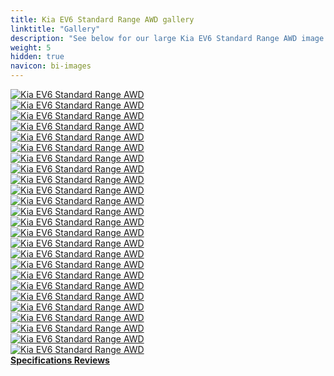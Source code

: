 ```yaml
---
title: Kia EV6 Standard Range AWD gallery
linktitle: "Gallery"
description: "See below for our large Kia EV6 Standard Range AWD image gallery. Click pictures for high-resolution versions."
weight: 5
hidden: true
navicon: bi-images
---
```

<!-- markdownlint-disable MD033 -->
<div class="row" id ="my-gallery">
	<div class="pswp-grid-item col-6 col-md-4">
		<a href="https://media.evkx.net/multimedia/models/kia/ev6/ev6_standard_range_awd/charging_1.jpg"
data-pswp-src="https://media.evkx.net/multimedia/models/kia/ev6/ev6_standard_range_awd/charging_1.jpg"
data-pswp-width="3000"
data-pswp-height="2000" 
target="_blank">
			<img src="https://media.evkx.net/multimedia/models/kia/ev6/ev6_standard_range_awd/charging_1_xst.jpg" alt="Kia EV6 Standard Range AWD" class="img-fluid " />
		</a>
	</div>
	<div class="pswp-grid-item col-6 col-md-4">
		<a href="https://media.evkx.net/multimedia/models/kia/ev6/ev6_standard_range_awd/exterior_1.jpg"
data-pswp-src="https://media.evkx.net/multimedia/models/kia/ev6/ev6_standard_range_awd/exterior_1.jpg"
data-pswp-width="3000"
data-pswp-height="2017" 
target="_blank">
			<img src="https://media.evkx.net/multimedia/models/kia/ev6/ev6_standard_range_awd/exterior_1_xst.jpg" alt="Kia EV6 Standard Range AWD" class="img-fluid " />
		</a>
	</div>
	<div class="pswp-grid-item col-6 col-md-4">
		<a href="https://media.evkx.net/multimedia/models/kia/ev6/ev6_standard_range_awd/exterior_2.jpg"
data-pswp-src="https://media.evkx.net/multimedia/models/kia/ev6/ev6_standard_range_awd/exterior_2.jpg"
data-pswp-width="3000"
data-pswp-height="2000" 
target="_blank">
			<img src="https://media.evkx.net/multimedia/models/kia/ev6/ev6_standard_range_awd/exterior_2_xst.jpg" alt="Kia EV6 Standard Range AWD" class="img-fluid " />
		</a>
	</div>
	<div class="pswp-grid-item col-6 col-md-4">
		<a href="https://media.evkx.net/multimedia/models/kia/ev6/ev6_standard_range_awd/exterior_3.jpg"
data-pswp-src="https://media.evkx.net/multimedia/models/kia/ev6/ev6_standard_range_awd/exterior_3.jpg"
data-pswp-width="3000"
data-pswp-height="1999" 
target="_blank">
			<img src="https://media.evkx.net/multimedia/models/kia/ev6/ev6_standard_range_awd/exterior_3_xst.jpg" alt="Kia EV6 Standard Range AWD" class="img-fluid " />
		</a>
	</div>
	<div class="pswp-grid-item col-6 col-md-4">
		<a href="https://media.evkx.net/multimedia/models/kia/ev6/ev6_standard_range_awd/exterior_4.jpg"
data-pswp-src="https://media.evkx.net/multimedia/models/kia/ev6/ev6_standard_range_awd/exterior_4.jpg"
data-pswp-width="3000"
data-pswp-height="1999" 
target="_blank">
			<img src="https://media.evkx.net/multimedia/models/kia/ev6/ev6_standard_range_awd/exterior_4_xst.jpg" alt="Kia EV6 Standard Range AWD" class="img-fluid " />
		</a>
	</div>
	<div class="pswp-grid-item col-6 col-md-4">
		<a href="https://media.evkx.net/multimedia/models/kia/ev6/ev6_standard_range_awd/frontseats_1.jpg"
data-pswp-src="https://media.evkx.net/multimedia/models/kia/ev6/ev6_standard_range_awd/frontseats_1.jpg"
data-pswp-width="3000"
data-pswp-height="1999" 
target="_blank">
			<img src="https://media.evkx.net/multimedia/models/kia/ev6/ev6_standard_range_awd/frontseats_1_xst.jpg" alt="Kia EV6 Standard Range AWD" class="img-fluid " />
		</a>
	</div>
	<div class="pswp-grid-item col-6 col-md-4">
		<a href="https://media.evkx.net/multimedia/models/kia/ev6/ev6_standard_range_awd/headlights_1.jpg"
data-pswp-src="https://media.evkx.net/multimedia/models/kia/ev6/ev6_standard_range_awd/headlights_1.jpg"
data-pswp-width="3000"
data-pswp-height="2000" 
target="_blank">
			<img src="https://media.evkx.net/multimedia/models/kia/ev6/ev6_standard_range_awd/headlights_1_xst.jpg" alt="Kia EV6 Standard Range AWD" class="img-fluid " />
		</a>
	</div>
	<div class="pswp-grid-item col-6 col-md-4">
		<a href="https://media.evkx.net/multimedia/models/kia/ev6/ev6_standard_range_awd/headupdisplay_1.jpg"
data-pswp-src="https://media.evkx.net/multimedia/models/kia/ev6/ev6_standard_range_awd/headupdisplay_1.jpg"
data-pswp-width="3000"
data-pswp-height="2000" 
target="_blank">
			<img src="https://media.evkx.net/multimedia/models/kia/ev6/ev6_standard_range_awd/headupdisplay_1_xst.jpg" alt="Kia EV6 Standard Range AWD" class="img-fluid " />
		</a>
	</div>
	<div class="pswp-grid-item col-6 col-md-4">
		<a href="https://media.evkx.net/multimedia/models/kia/ev6/ev6_standard_range_awd/interior_1.jpg"
data-pswp-src="https://media.evkx.net/multimedia/models/kia/ev6/ev6_standard_range_awd/interior_1.jpg"
data-pswp-width="3000"
data-pswp-height="2000" 
target="_blank">
			<img src="https://media.evkx.net/multimedia/models/kia/ev6/ev6_standard_range_awd/interior_1_xst.jpg" alt="Kia EV6 Standard Range AWD" class="img-fluid " />
		</a>
	</div>
	<div class="pswp-grid-item col-6 col-md-4">
		<a href="https://media.evkx.net/multimedia/models/kia/ev6/ev6_standard_range_awd/interior_2.jpg"
data-pswp-src="https://media.evkx.net/multimedia/models/kia/ev6/ev6_standard_range_awd/interior_2.jpg"
data-pswp-width="3000"
data-pswp-height="1875" 
target="_blank">
			<img src="https://media.evkx.net/multimedia/models/kia/ev6/ev6_standard_range_awd/interior_2_xst.jpg" alt="Kia EV6 Standard Range AWD" class="img-fluid " />
		</a>
	</div>
	<div class="pswp-grid-item col-6 col-md-4">
		<a href="https://media.evkx.net/multimedia/models/kia/ev6/ev6_standard_range_awd/interior_3.jpg"
data-pswp-src="https://media.evkx.net/multimedia/models/kia/ev6/ev6_standard_range_awd/interior_3.jpg"
data-pswp-width="3000"
data-pswp-height="1997" 
target="_blank">
			<img src="https://media.evkx.net/multimedia/models/kia/ev6/ev6_standard_range_awd/interior_3_xst.jpg" alt="Kia EV6 Standard Range AWD" class="img-fluid " />
		</a>
	</div>
	<div class="pswp-grid-item col-6 col-md-4">
		<a href="https://media.evkx.net/multimedia/models/kia/ev6/ev6_standard_range_awd/interior_4.jpg"
data-pswp-src="https://media.evkx.net/multimedia/models/kia/ev6/ev6_standard_range_awd/interior_4.jpg"
data-pswp-width="3000"
data-pswp-height="2000" 
target="_blank">
			<img src="https://media.evkx.net/multimedia/models/kia/ev6/ev6_standard_range_awd/interior_4_xst.jpg" alt="Kia EV6 Standard Range AWD" class="img-fluid " />
		</a>
	</div>
	<div class="pswp-grid-item col-6 col-md-4">
		<a href="https://media.evkx.net/multimedia/models/kia/ev6/ev6_standard_range_awd/main_1.jpg"
data-pswp-src="https://media.evkx.net/multimedia/models/kia/ev6/ev6_standard_range_awd/main_1.jpg"
data-pswp-width="3000"
data-pswp-height="2000" 
target="_blank">
			<img src="https://media.evkx.net/multimedia/models/kia/ev6/ev6_standard_range_awd/main_1_xst.jpg" alt="Kia EV6 Standard Range AWD" class="img-fluid " />
		</a>
	</div>
	<div class="pswp-grid-item col-6 col-md-4">
		<a href="https://media.evkx.net/multimedia/models/kia/ev6/ev6_standard_range_awd/rearlights_1.jpg"
data-pswp-src="https://media.evkx.net/multimedia/models/kia/ev6/ev6_standard_range_awd/rearlights_1.jpg"
data-pswp-width="3000"
data-pswp-height="2000" 
target="_blank">
			<img src="https://media.evkx.net/multimedia/models/kia/ev6/ev6_standard_range_awd/rearlights_1_xst.jpg" alt="Kia EV6 Standard Range AWD" class="img-fluid " />
		</a>
	</div>
	<div class="pswp-grid-item col-6 col-md-4">
		<a href="https://media.evkx.net/multimedia/models/kia/ev6/ev6_standard_range_awd/rearlights_2.jpg"
data-pswp-src="https://media.evkx.net/multimedia/models/kia/ev6/ev6_standard_range_awd/rearlights_2.jpg"
data-pswp-width="3000"
data-pswp-height="2000" 
target="_blank">
			<img src="https://media.evkx.net/multimedia/models/kia/ev6/ev6_standard_range_awd/rearlights_2_xst.jpg" alt="Kia EV6 Standard Range AWD" class="img-fluid " />
		</a>
	</div>
	<div class="pswp-grid-item col-6 col-md-4">
		<a href="https://media.evkx.net/multimedia/models/kia/ev6/ev6_standard_range_awd/roof_1.jpg"
data-pswp-src="https://media.evkx.net/multimedia/models/kia/ev6/ev6_standard_range_awd/roof_1.jpg"
data-pswp-width="3000"
data-pswp-height="2000" 
target="_blank">
			<img src="https://media.evkx.net/multimedia/models/kia/ev6/ev6_standard_range_awd/roof_1_xst.jpg" alt="Kia EV6 Standard Range AWD" class="img-fluid " />
		</a>
	</div>
	<div class="pswp-grid-item col-6 col-md-4">
		<a href="https://media.evkx.net/multimedia/models/kia/ev6/ev6_standard_range_awd/screens_1.jpg"
data-pswp-src="https://media.evkx.net/multimedia/models/kia/ev6/ev6_standard_range_awd/screens_1.jpg"
data-pswp-width="3000"
data-pswp-height="2003" 
target="_blank">
			<img src="https://media.evkx.net/multimedia/models/kia/ev6/ev6_standard_range_awd/screens_1_xst.jpg" alt="Kia EV6 Standard Range AWD" class="img-fluid " />
		</a>
	</div>
	<div class="pswp-grid-item col-6 col-md-4">
		<a href="https://media.evkx.net/multimedia/models/kia/ev6/ev6_standard_range_awd/screens_2.jpg"
data-pswp-src="https://media.evkx.net/multimedia/models/kia/ev6/ev6_standard_range_awd/screens_2.jpg"
data-pswp-width="3000"
data-pswp-height="2000" 
target="_blank">
			<img src="https://media.evkx.net/multimedia/models/kia/ev6/ev6_standard_range_awd/screens_2_xst.jpg" alt="Kia EV6 Standard Range AWD" class="img-fluid " />
		</a>
	</div>
	<div class="pswp-grid-item col-6 col-md-4">
		<a href="https://media.evkx.net/multimedia/models/kia/ev6/ev6_standard_range_awd/screens_3.jpg"
data-pswp-src="https://media.evkx.net/multimedia/models/kia/ev6/ev6_standard_range_awd/screens_3.jpg"
data-pswp-width="3000"
data-pswp-height="1999" 
target="_blank">
			<img src="https://media.evkx.net/multimedia/models/kia/ev6/ev6_standard_range_awd/screens_3_xst.jpg" alt="Kia EV6 Standard Range AWD" class="img-fluid " />
		</a>
	</div>
	<div class="pswp-grid-item col-6 col-md-4">
		<a href="https://media.evkx.net/multimedia/models/kia/ev6/ev6_standard_range_awd/secondrowseats_1.jpg"
data-pswp-src="https://media.evkx.net/multimedia/models/kia/ev6/ev6_standard_range_awd/secondrowseats_1.jpg"
data-pswp-width="3000"
data-pswp-height="2400" 
target="_blank">
			<img src="https://media.evkx.net/multimedia/models/kia/ev6/ev6_standard_range_awd/secondrowseats_1_xst.jpg" alt="Kia EV6 Standard Range AWD" class="img-fluid " />
		</a>
	</div>
	<div class="pswp-grid-item col-6 col-md-4">
		<a href="https://media.evkx.net/multimedia/models/kia/ev6/ev6_standard_range_awd/soundsystem_1.jpg"
data-pswp-src="https://media.evkx.net/multimedia/models/kia/ev6/ev6_standard_range_awd/soundsystem_1.jpg"
data-pswp-width="3000"
data-pswp-height="2000" 
target="_blank">
			<img src="https://media.evkx.net/multimedia/models/kia/ev6/ev6_standard_range_awd/soundsystem_1_xst.jpg" alt="Kia EV6 Standard Range AWD" class="img-fluid " />
		</a>
	</div>
	<div class="pswp-grid-item col-6 col-md-4">
		<a href="https://media.evkx.net/multimedia/models/kia/ev6/ev6_standard_range_awd/trunk_1.jpg"
data-pswp-src="https://media.evkx.net/multimedia/models/kia/ev6/ev6_standard_range_awd/trunk_1.jpg"
data-pswp-width="3000"
data-pswp-height="1999" 
target="_blank">
			<img src="https://media.evkx.net/multimedia/models/kia/ev6/ev6_standard_range_awd/trunk_1_xst.jpg" alt="Kia EV6 Standard Range AWD" class="img-fluid " />
		</a>
	</div>
	<div class="pswp-grid-item col-6 col-md-4">
		<a href="https://media.evkx.net/multimedia/models/kia/ev6/ev6_standard_range_awd/trunk_2.jpg"
data-pswp-src="https://media.evkx.net/multimedia/models/kia/ev6/ev6_standard_range_awd/trunk_2.jpg"
data-pswp-width="3000"
data-pswp-height="2000" 
target="_blank">
			<img src="https://media.evkx.net/multimedia/models/kia/ev6/ev6_standard_range_awd/trunk_2_xst.jpg" alt="Kia EV6 Standard Range AWD" class="img-fluid " />
		</a>
	</div>
	<div class="pswp-grid-item col-6 col-md-4">
		<a href="https://media.evkx.net/multimedia/models/kia/ev6/ev6_standard_range_awd/trunk_3.jpg"
data-pswp-src="https://media.evkx.net/multimedia/models/kia/ev6/ev6_standard_range_awd/trunk_3.jpg"
data-pswp-width="3000"
data-pswp-height="2000" 
target="_blank">
			<img src="https://media.evkx.net/multimedia/models/kia/ev6/ev6_standard_range_awd/trunk_3_xst.jpg" alt="Kia EV6 Standard Range AWD" class="img-fluid " />
		</a>
	</div>
	<div class="pswp-grid-item col-6 col-md-4">
		<a href="https://media.evkx.net/multimedia/models/kia/ev6/ev6_standard_range_awd/trunk_4.jpg"
data-pswp-src="https://media.evkx.net/multimedia/models/kia/ev6/ev6_standard_range_awd/trunk_4.jpg"
data-pswp-width="3000"
data-pswp-height="2000" 
target="_blank">
			<img src="https://media.evkx.net/multimedia/models/kia/ev6/ev6_standard_range_awd/trunk_4_xst.jpg" alt="Kia EV6 Standard Range AWD" class="img-fluid " />
		</a>
	</div>
</div>
<script type="module">
  import PhotoSwipeLightbox from '/js/photoswipe-lightbox.esm.js';
    const lightbox = new PhotoSwipeLightbox({
       gallery: '#my-gallery',
        children: 'a',
        pswpModule: () => import('/js/photoswipe.esm.js')
    });
lightbox.init();
</script>
<div class="mt-3 mb-3">
<a href="../specifications/" class="text-decoration-none text-black">
<strong><i class="bi-arrow-left"></i> Specifications </strong>
</a>
<a href="../reviews/" class="text-decoration-none text-black float-end">
<strong>Reviews <i class="bi-arrow-right"></i></strong>
</a>
</div>
